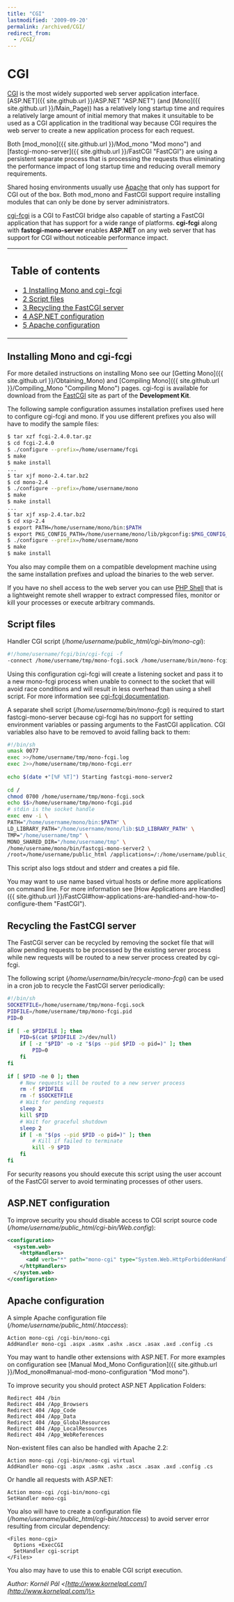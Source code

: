 ```yaml
---
title: "CGI"
lastmodified: '2009-09-20'
permalink: /archived/CGI/
redirect_from:
  - /CGI/
---
```


CGI
===

 [CGI](http://hoohoo.ncsa.illinois.edu/cgi/) is the most widely supported web server application interface. [ASP.NET]({{ site.github.url }}/ASP.NET "ASP.NET") (and [Mono]({{ site.github.url }}/Main_Page)) has a relatively long startup time and requires a relatively large amount of initial memory that makes it unsuitable to be used as a CGI application in the traditional way because CGI requires the web server to create a new application process for each request.

Both [mod\_mono]({{ site.github.url }}/Mod_mono "Mod mono") and [fastcgi-mono-server]({{ site.github.url }}/FastCGI "FastCGI") are using a persistent separate process that is processing the requests thus eliminating the performance impact of long startup time and reducing overall memory requirements.

Shared hosing environments usually use [Apache](http://httpd.apache.org) that only has support for CGI out of the box. Both mod\_mono and FastCGI support require installing modules that can only be done by server administrators.

[cgi-fcgi](http://www.fastcgi.com/) is a CGI to FastCGI bridge also capable of starting a FastCGI application that has support for a wide range of platforms. **cgi-fcgi** along with **fastcgi-mono-server** enables **ASP.NET** on any web server that has support for CGI without noticeable performance impact.

<table>
<col width="100%" />
<tbody>
<tr class="odd">
<td align="left"><h2>Table of contents</h2>
<ul>
<li><a href="#installing-mono-and-cgi-fcgi">1 Installing Mono and cgi-fcgi</a></li>
<li><a href="#script-files">2 Script files</a></li>
<li><a href="#recycling-the-fastcgi-server">3 Recycling the FastCGI server</a></li>
<li><a href="#aspnet-configuration">4 ASP.NET configuration</a></li>
<li><a href="#apache-configuration">5 Apache configuration</a></li>
</ul></td>
</tr>
</tbody>
</table>

Installing Mono and cgi-fcgi
----------------------------

For more detailed instructions on installing Mono see our [Getting Mono]({{ site.github.url }}/Obtaining_Mono) and [Compiling Mono]({{ site.github.url }}/Compiling_Mono "Compiling Mono") pages. cgi-fcgi is available for download from the [FastCGI](http://www.fastcgi.com/drupal/node/5) site as part of the **Development Kit**.

The following sample configuration assumes installation prefixes used here to configure cgi-fcgi and mono. If you use different prefixes you also will have to modify the sample files:

``` bash
$ tar xzf fcgi-2.4.0.tar.gz
$ cd fcgi-2.4.0
$ ./configure --prefix=/home/username/fcgi
$ make 
$ make install
...
$ tar xjf mono-2.4.tar.bz2
$ cd mono-2.4
$ ./configure --prefix=/home/username/mono
$ make 
$ make install
...
$ tar xjf xsp-2.4.tar.bz2
$ cd xsp-2.4
$ export PATH=/home/username/mono/bin:$PATH
$ export PKG_CONFIG_PATH=/home/username/mono/lib/pkgconfig:$PKG_CONFIG_PATH
$ ./configure --prefix=/home/username/mono
$ make 
$ make install
```

You also may compile them on a compatible development machine using the same installation prefixes and upload the binaries to the web server.

If you have no shell access to the web server you can use [PHP Shell](http://phpshell.sourceforge.net/) that is a lightweight remote shell wrapper to extract compressed files, monitor or kill your processes or execute arbitrary commands.

Script files
------------

Handler CGI script (*/home/username/public\_html/cgi-bin/mono-cgi*):

``` bash
#!/home/username/fcgi/bin/cgi-fcgi -f
-connect /home/username/tmp/mono-fcgi.sock /home/username/bin/mono-fcgi
```

Using this configuration cgi-fcgi will create a listening socket and pass it to a new mono-fcgi process when unable to connect to the socket that will avoid race conditions and will result in less overhead than using a shell script. For more information see [cgi-fcgi documentation](http://www.fastcgi.com/devkit/doc/fcgi-devel-kit.htm#S4.2).

 A separate shell script (*/home/username/bin/mono-fcgi*) is required to start fastcgi-mono-server because cgi-fcgi has no support for setting environment variables or passing arguments to the FastCGI application. CGI variables also have to be removed to avoid falling back to them:

``` bash
#!/bin/sh
umask 0077
exec >>/home/username/tmp/mono-fcgi.log
exec 2>>/home/username/tmp/mono-fcgi.err
 
echo $(date +"[%F %T]") Starting fastcgi-mono-server2
 
cd /
chmod 0700 /home/username/tmp/mono-fcgi.sock
echo $$>/home/username/tmp/mono-fcgi.pid
# stdin is the socket handle
exec env -i \
PATH="/home/username/mono/bin:$PATH" \
LD_LIBRARY_PATH="/home/username/mono/lib:$LD_LIBRARY_PATH" \
TMP="/home/username/tmp" \
MONO_SHARED_DIR="/home/username/tmp" \
/home/username/mono/bin/fastcgi-mono-server2 \
/root=/home/username/public_html /applications=/:/home/username/public_html
```

This script also logs stdout and stderr and creates a pid file.

You may want to use name based virtual hosts or define more applications on command line. For more information see [How Applications are Handled]({{ site.github.url }}/FastCGI#how-applications-are-handled-and-how-to-configure-them "FastCGI").

Recycling the FastCGI server
----------------------------

The FastCGI server can be recycled by removing the socket file that will allow pending requests to be processed by the existing server process while new requests will be routed to a new server process created by cgi-fcgi.

The following script (*/home/username/bin/recycle-mono-fcgi*) can be used in a cron job to recycle the FastCGI server periodically:

``` bash
#!/bin/sh
SOCKETFILE=/home/username/tmp/mono-fcgi.sock
PIDFILE=/home/username/tmp/mono-fcgi.pid
PID=0
 
if [ -e $PIDFILE ]; then
    PID=$(cat $PIDFILE 2>/dev/null)
    if [ -z "$PID" -o -z "$(ps --pid $PID -o pid=)" ]; then
        PID=0
    fi
fi
 
if [ $PID -ne 0 ]; then
    # New requests will be routed to a new server process
    rm -f $PIDFILE
    rm -f $SOCKETFILE
    # Wait for pending requests
    sleep 2
    kill $PID
    # Wait for graceful shutdown
    sleep 2
    if [ -n "$(ps --pid $PID -o pid=)" ]; then
        # Kill if failed to terminate
        kill -9 $PID
    fi
fi
```

For security reasons you should execute this script using the user account of the FastCGI server to avoid terminating processes of other users.

ASP.NET configuration
---------------------

To improve security you should disable access to CGI script source code (*/home/username/public\_html/cgi-bin/Web.config*):

``` xml
<configuration>
  <system.web>
    <httpHandlers>
      <add verb="*" path="mono-cgi" type="System.Web.HttpForbiddenHandler" validate="true"/>
    </httpHandlers>
  </system.web>
</configuration>
```

Apache configuration
--------------------

A simple Apache configuration file (*/home/username/public\_html/.htaccess*):

    Action mono-cgi /cgi-bin/mono-cgi
    AddHandler mono-cgi .aspx .asmx .ashx .ascx .asax .axd .config .cs

You may want to handle other extensions with ASP.NET. For more examples on configuration see [Manual Mod\_Mono Configuration]({{ site.github.url }}/Mod_mono#manual-mod-mono-configuration "Mod mono").

 To improve security you should protect ASP.NET Application Folders:

    Redirect 404 /bin
    Redirect 404 /App_Browsers
    Redirect 404 /App_Code
    Redirect 404 /App_Data
    Redirect 404 /App_GlobalResources
    Redirect 404 /App_LocalResources
    Redirect 404 /App_WebReferences

 Non-existent files can also be handled with Apache 2.2:

    Action mono-cgi /cgi-bin/mono-cgi virtual
    AddHandler mono-cgi .aspx .asmx .ashx .ascx .asax .axd .config .cs

 Or handle all requests with ASP.NET:

    Action mono-cgi /cgi-bin/mono-cgi
    SetHandler mono-cgi

You also will have to create a configuration file (*/home/username/public\_html/cgi-bin/.htaccess*) to avoid server error resulting from circular dependency:

    <Files mono-cgi>
      Options +ExecCGI
      SetHandler cgi-script
    </Files>

You also may have to use this to enable CGI script execution.

 *Author: Kornél Pál \<[http://www.kornelpal.com/](http://www.kornelpal.com/)\>*

